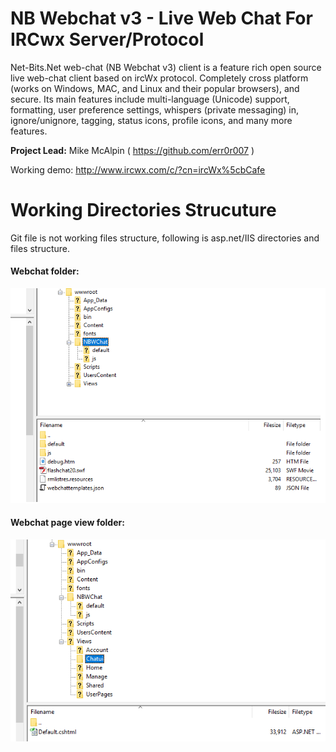 # NB Webchat v3 - Live Web Chat For IRCwx Server/Protocol

Net-Bits.Net web-chat (NB Webchat v3) client is a feature rich open source live web-chat client based on ircWx protocol. Completely cross platform (works on Windows, MAC, and Linux and their popular browsers), and secure. Its main features include multi-language (Unicode) support, formatting, user preference settings, whispers (private messaging) in, ignore/unignore, tagging, status icons, profile icons, and many more features.

**Project Lead:** Mike McAlpin ( https://github.com/err0r007 )

Working demo: http://www.ircwx.com/c/?cn=ircWx%5cbCafe

# Working Directories Strucuture
Git file is not working files structure, following is asp.net/IIS directories and files structure.
#### Webchat folder:
![web chat folder](https://github.com/net-bits-net/nbwebchat_v3/raw/master/HelpDocs/webchat_folder.png)
#### Webchat page view folder: 
![web chat page view](https://github.com/net-bits-net/nbwebchat_v3/raw/master/HelpDocs/webchat_view_file.png)
